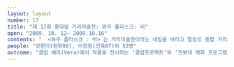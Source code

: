 ```yaml
---
layout: layout
number: 17
title: "제 17회 홍대앞 거리미술전: 와우 플라스크: 비"
open: "2009. 10. 12~ 2009.10.16"
contents: "  <와우 플라스크 : 비> 는 거리미술전이라는 네임을 버리고 탈장르 종합 거리예술축제로 타이틀을 내걸었다. <와우 플라스크 : 비> 는 와우산 이라는 지명을 나타내는 ’와우‘라는 단어와 학생 행사로써 갖춰야 할 실험성, 모험성 등을 의미하는 ’플라스크‘라는 단어의 조합으로, ‘와우산 아래에서 구현되는 실험적이고 비주류적인 예술’을 뜻한다. <와우 플라스크 : 비>는 다양한 컨텐츠를 통해 대중의 ‘참여와 섞임‘을 이끌어내어 ’마음의 화학반응‘을 일으키고자 했으며 감각의 재분배를 통해 참여자의 아이덴티티를 탐색하게 하는 ’열린 실험실‘ 로서 기능하고자 했다."
people: "강한이(판화08), 이창원(건축07)외 52명"
outcome: "클럽 베라(Vera)에서 작품을 전시하는 ‘클럽프로젝트’와 ‘전봇대 벽화 프로그램’을 통해 기성 전시 공간에서 탈피하는 실험을 선보이는 한편, 웹진을 발간하여 다양한 전시와 축제를 소개하고 공공미술에 대한 특집 기사를 실어 거리미술전에 대한 관객의 이해를 도왔다."
---
```

